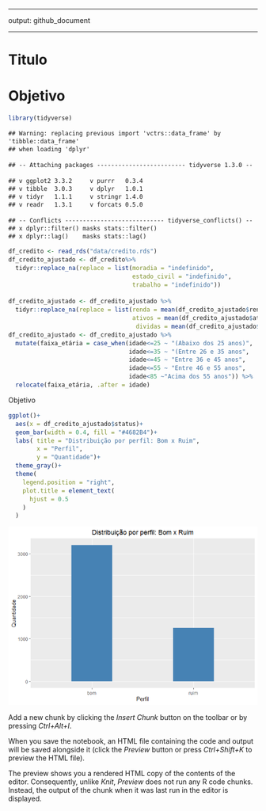 
-----

output: github\_document

-----

# Titulo

# Objetivo

``` r
library(tidyverse)
```

    ## Warning: replacing previous import 'vctrs::data_frame' by 'tibble::data_frame'
    ## when loading 'dplyr'

    ## -- Attaching packages ------------------------- tidyverse 1.3.0 --

    ## v ggplot2 3.3.2     v purrr   0.3.4
    ## v tibble  3.0.3     v dplyr   1.0.1
    ## v tidyr   1.1.1     v stringr 1.4.0
    ## v readr   1.3.1     v forcats 0.5.0

    ## -- Conflicts ---------------------------- tidyverse_conflicts() --
    ## x dplyr::filter() masks stats::filter()
    ## x dplyr::lag()    masks stats::lag()

``` r
df_credito <- read_rds("data/credito.rds")
df_credito_ajustado <- df_credito%>%
  tidyr::replace_na(replace = list(moradia = "indefinido",
                                   estado_civil = "indefinido",
                                   trabalho = "indefinido"))

df_credito_ajustado <- df_credito_ajustado %>%
  tidyr::replace_na(replace = list(renda = mean(df_credito_ajustado$renda, na.rm = TRUE),
                                   ativos = mean(df_credito_ajustado$ativos, na.rm = TRUE),
                                    dividas = mean(df_credito_ajustado$dividas, na.rm = TRUE)))
df_credito_ajustado <- df_credito_ajustado %>%
  mutate(faixa_etária = case_when(idade<=25 ~ "(Abaixo dos 25 anos)",
                                  idade<=35 ~ "(Entre 26 e 35 anos",
                                  idade<=45 ~ "Entre 36 e 45 anos",
                                  idade<=55 ~ "Entre 46 e 55 anos",
                                  idade<85 ~"Acima dos 55 anos")) %>%
  relocate(faixa_etária, .after = idade)
```

Objetivo

``` r
ggplot()+
  aes(x = df_credito_ajustado$status)+
  geom_bar(width = 0.4, fill = "#4682B4")+
  labs( title = "Distribuição por perfil: Bom x Ruim",
        x = "Perfil",
        y = "Quantidade")+
  theme_gray()+
  theme(
    legend.position = "right",
    plot.title = element_text(
      hjust = 0.5
    )
  )
```

![](README_files/figure-gfm/unnamed-chunk-3-1.png)<!-- -->

Add a new chunk by clicking the *Insert Chunk* button on the toolbar or
by pressing *Ctrl+Alt+I*.

When you save the notebook, an HTML file containing the code and output
will be saved alongside it (click the *Preview* button or press
*Ctrl+Shift+K* to preview the HTML file).

The preview shows you a rendered HTML copy of the contents of the
editor. Consequently, unlike *Knit*, *Preview* does not run any R code
chunks. Instead, the output of the chunk when it was last run in the
editor is displayed.
